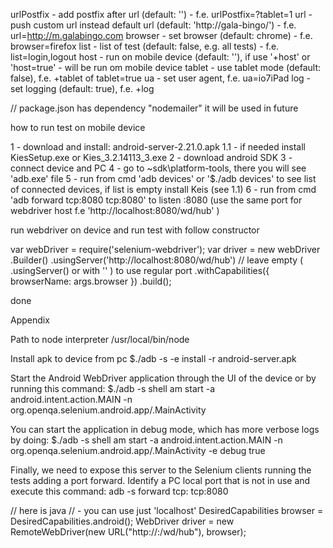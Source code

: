 
urlPostfix - add postfix after url (default: '') - f.e. urlPostfix=?tablet=1
url - push custom url instead default url (default: 'http://gala-bingo/') - f.e. url=http://m.galabingo.com
browser - set browser (default: chrome) - f.e. browser=firefox
list - list of test (default: false, e.g. all tests) - f.e. list=login,logout
host - run on mobile device (default: ''), if use '+host' or 'host=true' - will be run om mobile device
tablet - use tablet mode (default: false), f.e. +tablet of tablet=true
ua - set user agent, f.e. ua=io7iPad
log - set logging (default: true), f.e. +log


// package.json has dependency "nodemailer" it will be used in future

how to run test on mobile device

1 - download and install: android-server-2.21.0.apk
1.1 - if needed install KiesSetup.exe or Kies_3.2.14113_3.exe
2 - download android SDK
3 - connect device and PC
4 - go to ~sdk\platform-tools\, there you will see 'adb.exe' file
5 - run from cmd 'adb devices' or '$./adb devices' to see list of connected devices, if list is empty install Keis (see 1.1)
6 - run from cmd 'adb forward tcp:8080 tcp:8080' to listen :8080 (use the same port for webdriver host f.e 'http://localhost:8080/wd/hub' )

run webdriver on device and run test with follow constructor

var webDriver = require('selenium-webdriver');
var driver = new webDriver
	.Builder()
	.usingServer('http://localhost:8080/wd/hub') // leave empty ( .usingServer() or with '' ) to use regular port
	.withCapabilities({ browserName: args.browser })
	.build();

done

Appendix

Path to node interpreter /usr/local/bin/node

Install apk to device from pc
$./adb -s <serialId> -e install -r  android-server.apk

Start the Android WebDriver application through the UI of the device or by running this command:
$./adb -s <serialId> shell am start -a android.intent.action.MAIN -n org.openqa.selenium.android.app/.MainActivity

You can start the application in debug mode, which has more verbose logs by doing:
$./adb -s <serialId> shell am start -a android.intent.action.MAIN -n org.openqa.selenium.android.app/.MainActivity -e debug true



Finally, we need to expose this server to the Selenium clients running the tests adding a port forward. Identify a PC local port that is not in use and execute this command:
adb -s <device-id> forward tcp:<pc-port> tcp:8080

// here is java
// <pc-ip> - you can use just 'localhost'
DesiredCapabilities browser = DesiredCapabilities.android();
WebDriver driver = new RemoteWebDriver(new URL("http://<pc-ip>:<pc-port>/wd/hub"), browser);
